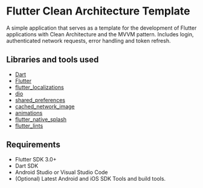 # Flutter Clean Architecture Template

A simple application that serves as a template for the development of Flutter applications with Clean Architecture and the MVVM pattern. Includes login, authenticated network requests, error handling and token refresh.

## Libraries and tools used

- [Dart](https://dart.dev/get-dart)
- [Flutter](https://docs.flutter.dev/get-started/install)
- [flutter_localizations](https://docs.flutter.dev/development/accessibility-and-localization/internationalization)
- [dio](https://pub.dev/packages/dio)
- [shared_preferences](https://pub.dev/packages/shared_preferences)
- [cached_network_image](https://pub.dev/packages/cached_network_image)
- [animations](https://pub.dev/packages/animations)
- [flutter_native_splash](https://pub.dev/packages/flutter_native_splash)
- [flutter_lints](https://pub.dev/packages/flutter_lints)

## Requirements
- Flutter SDK 3.0+
- Dart SDK
- Android Studio or Visual Studio Code
- (Optional) Latest Android and iOS SDK Tools and build tools.

